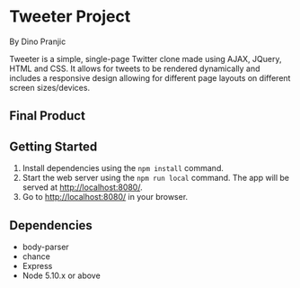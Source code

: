 # Tweeter Project
By Dino Pranjic

Tweeter is a simple, single-page Twitter clone made using AJAX, JQuery, HTML and CSS. It allows for tweets to be rendered dynamically and includes a responsive design allowing for different page layouts on different screen sizes/devices.

## Final Product


## Getting Started

1. Install dependencies using the `npm install` command.
2. Start the web server using the `npm run local` command. The app will be served at <http://localhost:8080/>.
4. Go to <http://localhost:8080/> in your browser.

## Dependencies

- body-parser
- chance
- Express
- Node 5.10.x or above
